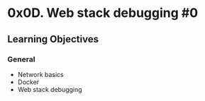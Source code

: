 # 0x0D. Web stack debugging #0

## Learning Objectives

### General

* Network basics
* Docker
* Web stack debugging

